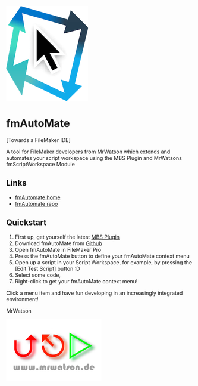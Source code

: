 [![fmAutoMate logo][fmAutoMate logo]][fmAutomate home]

# fmAutoMate
[Towards a FileMaker IDE]

A tool for FileMaker developers from MrWatson which extends and automates your script workspace using the MBS Plugin and MrWatsons fmScriptWorkspace Module


## Links

- [fmAutomate home][fmAutomate home]
- [fmAutomate repo][fmAutomate repo]


## Quickstart

1. First up, get yourself the latest [MBS Plugin][MBS Plugin]
2. Download fmAutoMate from [Github][fmAutomate repo]
3. Open fmAutoMate in FileMaker Pro
4. Press the fmAutoMate button to define your fmAutoMate context menu
5. Open up a script in your Script Workspace, for example, by pressing the [Edit Test Script] button :D
6. Select some code,
7. Right-click to get your fmAutoMate context menu!

Click a menu item and have fun developing in an increasingly integrated environment!

MrWatson

[![mrwatson.de][mrwatson.de logo]][mrwatson.de]

[fmAutomate home]:https://www.fmworkmate.com/fmautomate
[fmAutomate repo]:https://github.com/mrwatson-de/fmAutoMate
[fmAutoMate logo]:fmAutoMate_Logo_256_sm.png
[MBS Plugin]:https://www.monkeybreadsoftware.com/filemaker/
[mrwatson.de logo]:www.mrwatson.de_neon_256.png
[mrwatson.de]:http://www.mrwatson.de
